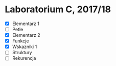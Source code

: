 # Laboratorium C, 2017/18

- [x] Elementarz 1
- [ ] Petle
- [x] Elementarz 2
- [x] Funkcje
- [x] Wskazniki 1
- [ ] Struktury
- [ ] Rekurencja
